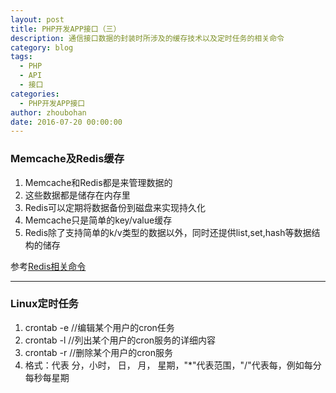```yaml
---
layout: post
title: PHP开发APP接口（三）
description: 通信接口数据的封装时所涉及的缓存技术以及定时任务的相关命令
category: blog
tags:
  - PHP
  - API
  - 接口
categories:
  - PHP开发APP接口
author: zhoubohan
date: 2016-07-20 00:00:00
---
```


### Memcache及Redis缓存
1. Memcache和Redis都是来管理数据的
2. 这些数据都是储存在内存里
3. Redis可以定期将数据备份到磁盘来实现持久化
4. Memcache只是简单的key/value缓存
5. Redis除了支持简单的k/v类型的数据以外，同时还提供list,set,hash等数据结构的储存

参考[Redis相关命令](http://www.redis.cn/documentation.html)

---

### Linux定时任务
1. crontab -e //编辑某个用户的cron任务
2. crontab -l //列出某个用户的cron服务的详细内容
3. crontab -r //删除某个用户的cron服务
4. 格式：代表 分，小时， 日， 月， 星期，"*"代表范围，"/"代表每，例如每分每秒每星期
